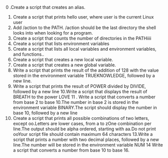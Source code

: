 0 .Create a script that creates an alias.
1. Create a script that prints hello user, where user is the current Linux user
2. Add /action to the PATH. /action should be the last directory the shell looks into when looking for a program.
3. Create a script that counts the number of directories in the PATHiiii
4. Create a script that lists environment variables
5. Create a script that lists all local variables and environment variables, and functions..
6. Create a script that creates a new local variable.
7. Create a script that creates a new global variable.
8. Write a script that prints the result of the addition of 128 with the value stored in the environment variable TRUEKNOWLEDGE, followed by a new line.
9. Write a script that prints the result of POWER divided by DIVIDE, followed by a new line
10.Write a script that displays the result of BREATH to the power LOVE
11 . Write a script that converts a number from base 2 to base 10.The number in base 2 is stored in the environment variable BINARY.The script should display the number in base 10, followed by a new line
12. Create a script that prints all possible combinations of two letters, except oo.Letters are lower cases, from a to zOne combination per line.The output should be alpha ordered, starting with aa.Do not print ooYour script file should contain maximum 64 characters
13.Write a script that prints a number with two decimal places, followed by a new line.The number will be stored in the environment variable NUM
14 Write a script that converts a number from base 10 to base 16.
